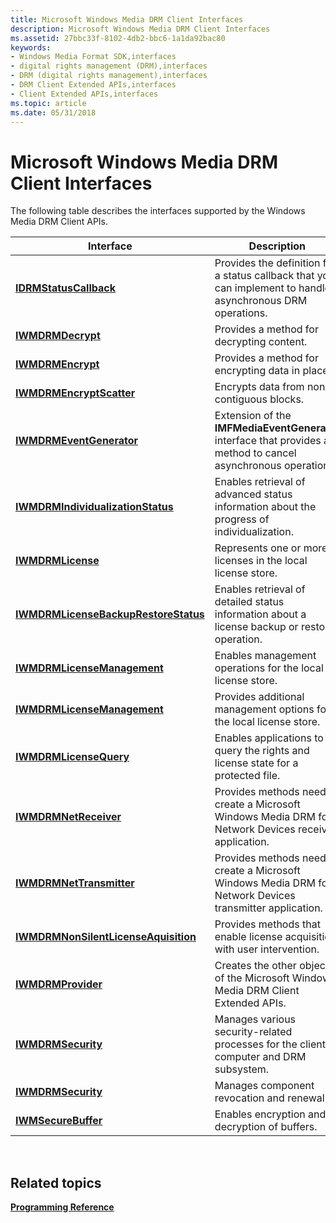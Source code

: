 ```yaml
---
title: Microsoft Windows Media DRM Client Interfaces
description: Microsoft Windows Media DRM Client Interfaces
ms.assetid: 27bbc33f-8102-4db2-bbc6-1a1da92bac80
keywords:
- Windows Media Format SDK,interfaces
- digital rights management (DRM),interfaces
- DRM (digital rights management),interfaces
- DRM Client Extended APIs,interfaces
- Client Extended APIs,interfaces
ms.topic: article
ms.date: 05/31/2018
---
```


# Microsoft Windows Media DRM Client Interfaces

The following table describes the interfaces supported by the Windows Media DRM Client APIs.



| Interface                                                                    | Description                                                                                                     |
|------------------------------------------------------------------------------|-----------------------------------------------------------------------------------------------------------------|
| [**IDRMStatusCallback**](idrmstatuscallback.md)                             | Provides the definition for a status callback that you can implement to handle asynchronous DRM operations.     |
| [**IWMDRMDecrypt**](iwmdrmdecrypt.md)                                       | Provides a method for decrypting content.                                                                       |
| [**IWMDRMEncrypt**](iwmdrmencrypt.md)                                       | Provides a method for encrypting data in place.                                                                 |
| [**IWMDRMEncryptScatter**](iwmdrmencryptscatter.md)                         | Encrypts data from non-contiguous blocks.                                                                       |
| [**IWMDRMEventGenerator**](iwmdrmeventgenerator.md)                         | Extension of the **IMFMediaEventGenerator** interface that provides a method to cancel asynchronous operations. |
| [**IWMDRMIndividualizationStatus**](iwmdrmindividualizationstatus.md)       | Enables retrieval of advanced status information about the progress of individualization.                       |
| [**IWMDRMLicense**](iwmdrmlicense.md)                                       | Represents one or more licenses in the local license store.                                                     |
| [**IWMDRMLicenseBackupRestoreStatus**](iwmdrmlicensebackuprestorestatus.md) | Enables retrieval of detailed status information about a license backup or restore operation.                   |
| [**IWMDRMLicenseManagement**](iwmdrmlicensemanagement.md)                   | Enables management operations for the local license store.                                                      |
| [**IWMDRMLicenseManagement**](iwmdrmlicensemanagement.md)                   | Provides additional management options for the local license store.                                             |
| [**IWMDRMLicenseQuery**](iwmdrmlicensequery.md)                             | Enables applications to query the rights and license state for a protected file.                                |
| [**IWMDRMNetReceiver**](iwmdrmnetreceiver.md)                               | Provides methods needed create a Microsoft Windows Media DRM for Network Devices receiver application.          |
| [**IWMDRMNetTransmitter**](iwmdrmnettransmitter.md)                         | Provides methods needed create a Microsoft Windows Media DRM for Network Devices transmitter application.       |
| [**IWMDRMNonSilentLicenseAquisition**](iwmdrmnonsilentlicenseaquisition.md) | Provides methods that enable license acquisition with user intervention.                                        |
| [**IWMDRMProvider**](iwmdrmprovider.md)                                     | Creates the other objects of the Microsoft Windows Media DRM Client Extended APIs.                              |
| [**IWMDRMSecurity**](iwmdrmsecurity.md)                                     | Manages various security-related processes for the client computer and DRM subsystem.                           |
| [**IWMDRMSecurity**](iwmdrmsecurity.md)                                     | Manages component revocation and renewal.                                                                       |
| [**IWMSecureBuffer**](iwmsecurebuffer.md)                                   | Enables encryption and decryption of buffers.                                                                   |



 

## Related topics

<dl> <dt>

[**Programming Reference**](drm-programming-reference.md)
</dt> </dl>

 

 




